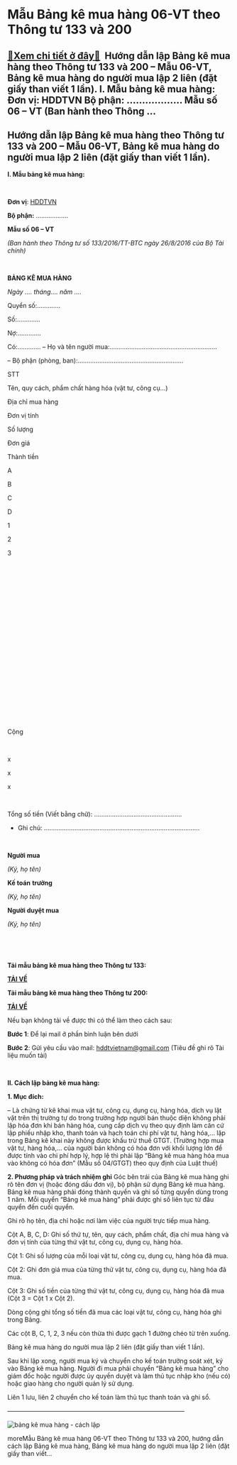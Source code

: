 Mẫu Bảng kê mua hàng 06-VT theo Thông tư 133 và 200
===================================================

[:gift:Xem chi tiết ở đây:gift:](https://hddtvn.com/mau-bang-ke-mua-hang-06-vt-theo-thong-tu-133-va-200/)  Hướng dẫn lập Bảng kê mua hàng theo Thông tư 133 và 200 – Mẫu 06-VT, Bảng kê mua hàng do người mua lập 2 liên (đặt giấy than viết 1 lần). I. Mẫu bảng kê mua hàng:   Đơn vị: HDDTVN Bộ phận: ……………… Mẫu số 06 – VT (Ban hành theo Thông …
-------------------------------------------------------------------------------------------------------------------------------------------------------------------------------------------------------------------------------------------




Hướng dẫn lập Bảng kê mua hàng theo Thông tư 133 và 200 – Mẫu 06-VT, Bảng kê mua hàng do người mua lập 2 liên (đặt giấy than viết 1 lần).
-------------------------------------------------------------------------------------------------------------------------------------------


**I. Mẫu bảng kê mua hàng:**  

 






**Đơn vị**: [HDDTVN](http://hddtvn.com/ "HDDTVN")  

**Bộ phận:** ………………

**Mẫu số 06 – VT**  

*(Ban hành theo Thông tư số 133/2016/TT-BTC ngày 26/8/2016 của Bộ Tài chính)*



 



**BẢNG KÊ MUA HÀNG**  

*Ngày …. tháng…. năm ….*

Quyển số:………….

Số:………….  

 Nợ:………….  

 Có:………….
– Họ và tên người mua:………………………………………….………..  

– Bộ phận (phòng, ban):…………………………………………………..






STT

Tên, quy cách, phẩm chất hàng hóa (vật tư, công cụ…)

Địa chỉ mua hàng

Đơn vị tính

Số lượng

Đơn giá

Thành tiền



A

B

C

D

1

2

3



 

   

    

    

    

    

  

 

 

 

 

 



Cộng

 

x

x

x

 



Tổng số tiền (Viết bằng chữ): ………………………………………….  

* Ghi chú: ………………………………………………………………….………..  

 






**Người mua**  

*(Ký, họ tên)*

**Kế toán** **trưởng**  

*(Ký, họ tên)*

**Người duyệt mua**  

*(Ký, họ tên)*



   

   

**Tải mẫu bảng kê mua hàng theo Thông tư 133:**



[**TẢI VỀ**](http://drive.google.com/open?id=0B24q-XZt4667SXZGNU5CejB4cDQ "tải theo thông tư 133")

**Tải mẫu bảng kê mua hàng theo Thông tư 200:**



[**TẢI VỀ**](https://drive.google.com/file/d/0B24q-XZt4667ME1SWEUyX0FmTzA "tải theo thông tư 200")
   

Nếu bạn không tải về được thì có thể làm theo cách sau:  

**Bước 1**: Để lại mail ở phần bình luận bên dưới  

**Bước 2**: Gửi yêu cầu vào mail: [hddtvietnam@gmail.com](mailto:hddtvietnam@gmail.com) (Tiêu đề ghi rõ Tài liệu muốn tải)


   

**II. Cách lập bảng kê mua hàng:**


**1. Mục đích:**  

– Là chứng từ kê khai mua vật tư, công cụ, dụng cụ, hàng hóa, dịch vụ lặt vặt trên thị trường tự do trong trường hợp người bán thuộc diện không phải lập hóa đơn khi bán hàng hóa, cung cấp dịch vụ theo quy định làm căn cứ lập phiếu nhập kho, thanh toán và hạch toán chi phí vật tư, hàng hóa,… lập trong Bảng kê khai này không được khấu trừ thuế GTGT. (Trường hợp mua vật tư, hàng hóa,… của người bán không có hóa đơn với khối lượng lớn để được tính vào chi phí hợp lý, hợp lệ thì phải lập “Bảng kê mua hàng hóa mua vào không có hóa đơn” (Mẫu số 04/GTGT) theo quy định của Luật thuế)

  

  

**2. Phương pháp và trách nhiệm ghi**
Góc bên trái của Bảng kê mua hàng ghi rõ tên đơn vị (hoặc đóng dấu đơn vị), bộ phận sử dụng Bảng kê mua hàng. Bảng kê mua hàng phải đóng thành quyển và ghi số từng quyển dùng trong 1 năm. Mỗi quyển “Bảng kê mua hàng” phải được ghi số liên tục từ đầu quyển đến cuối quyển.


Ghi rõ họ tên, địa chỉ hoặc nơi làm việc của người trực tiếp mua hàng.  

Cột A, B, C, D: Ghi số thứ tự, tên, quy cách, phẩm chất, địa chỉ mua hàng và đơn vị tính của từng thứ vật tư, công cụ, dụng cụ, hàng hóa.  

Cột 1: Ghi số lượng của mỗi loại vật tư, công cụ, dụng cụ, hàng hóa đã mua.  

Cột 2: Ghi đơn giá mua của từng thứ vật tư, công cụ, dụng cụ, hàng hóa đã mua.  

Cột 3: Ghi số tiền của từng thứ vật tư, công cụ, dụng cụ, hàng hóa đã mua (Cột 3 = Cột 1 x Cột 2).  

Dòng cộng ghi tổng số tiền đã mua các loại vật tư, công cụ, hàng hóa ghi trong Bảng.  

Các cột B, C, 1, 2, 3 nếu còn thừa thì được gạch 1 đường chéo từ trên xuống.


Bảng kê mua hàng do người mua lập 2 liên (đặt giấy than viết 1 lần).


Sau khi lập xong, người mua ký và chuyển cho kế toán trưởng soát xét, ký vào Bảng kê mua hàng. Người đi mua phải chuyển “Bảng kê mua hàng” cho giám đốc hoặc người được ủy quyền duyệt và làm thủ tục nhập kho (nếu có) hoặc giao hàng cho người quản lý sử dụng.


Liên 1 lưu, liên 2 chuyển cho kế toán làm thủ tục thanh toán và ghi sổ.




————————————————————————————–


![bảng kê mua hàng - cách lập](https://hddtvn.com/wp-content/uploads/2021/01/bang-ke-mua-hang.png "bảng kê mua hàng - cách lập")


moreMẫu Bảng kê mua hàng 06-VT theo Thông tư 133 và 200, hướng dẫn cách lập Bảng kê mua hàng, Bảng kê mua hàng do người mua lập 2 liên (đặt giấy than viết…

